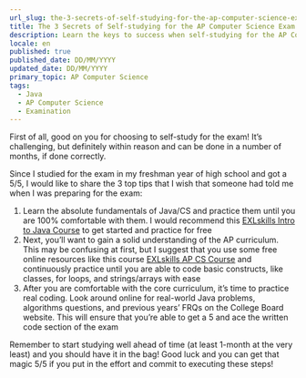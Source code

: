 ```yaml
---
url_slug: the-3-secrets-of-self-studying-for-the-ap-computer-science-exam
title: The 3 Secrets of Self-studying for the AP Computer Science Exam
description: Learn the keys to success when self-studying for the AP Computer Science Exam
locale: en
published: true
published_date: DD/MM/YYYY
updated_date: DD/MM/YYYY
primary_topic: AP Computer Science
tags:
  - Java
  - AP Computer Science
  - Examination
---
```


First of all, good on you for choosing to self-study for the exam! It’s challenging, but definitely within reason and can be done in a number of months, if done correctly.

Since I studied for the exam in my freshman year of high school and got a 5/5, I would like to share the 3 top tips that I wish that someone had told me when I was preparing for the exam:

1. Learn the absolute fundamentals of Java/CS and practice them until you are 100% comfortable with them. I would recommend this [EXLskills Intro to Java Course](https://exlskills.com/learn-en/courses/introduction-to-java-intro_to_java) to get started and practice for free
2. Next, you’ll want to gain a solid understanding of the AP curriculum. This may be confusing at first, but I suggest that you use some free online resources like this course [EXLskills AP CS Course](https://exlskills.com/learn-en/courses/ap-computer-science-a-java-ap_java) and continuously practice until you are able to code basic constructs, like classes, for loops, and strings/arrays with ease
3. After you are comfortable with the core curriculum, it’s time to practice real coding. Look around online for real-world Java problems, algorithms questions, and previous years’ FRQs on the College Board website. This will ensure that you’re able to get a 5 and ace the written code section of the exam

Remember to start studying well ahead of time (at least 1-month at the very least) and you should have it in the bag! Good luck and you can get that magic 5/5 if you put in the effort and commit to executing these steps!
